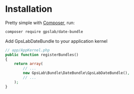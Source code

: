 Installation
============

Pretty simple with [Composer](http://packagist.org), run:

```sh
composer require gpslab/date-bundle
```

Add GpsLabDateBundle to your application kernel

```php
// app/AppKernel.php
public function registerBundles()
{
    return array(
        // ...
        new GpsLab\Bundle\DateBundle\GpsLabDateBundle(),
        // ...
    );
}
```
